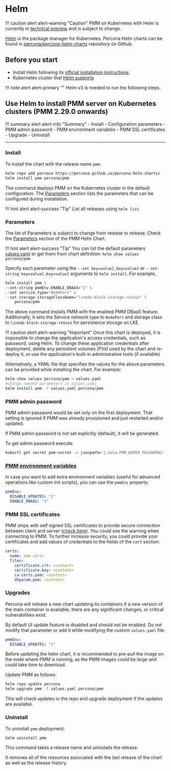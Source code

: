 # Helm

!!! caution alert alert-warning "Caution"
    PMM on Kubernetes with Helm is currently in [technical preview](../../details/glossary.md#technical-preview) and is subject to change.

[Helm](https://github.com/helm/helm) is the package manager for Kubernetes. Percona Helm charts can be found in [percona/percona-helm-charts](https://github.com/percona/percona-helm-charts) repository on Github.

## Before you start

- Install Helm following its [official installation instructions](https://docs.helm.sh/using_helm/#installing-helm).
- Kubernetes cluster that [Helm supports](https://helm.sh/docs/topics/kubernetes_distros/)

!!! note alert alert-primary ""
    Helm v3 is needed to run the following steps.

## Use Helm to install PMM server on Kubernetes clusters (PMM 2.29.0 onwards)

!!! summary alert alert-info "Summary"
    - Install
    - Configuration parameters
    - PMM admin password
    - PMM environment variables
    - PMM SSL certificates
    - Upgrade
    - Uninstall

---

### Install

To install the chart with the release name `pmm`:

```sh
helm repo add percona https://percona.github.io/percona-helm-charts/
helm install pmm percona/pmm
```
The command deploys PMM on the Kubernetes cluster in the default configuration. The [Parameters](#parameters) section lists the parameters that can be configured during installation.

<div hidden>
```sh
helm uninstall pmm
```
</div>

!!! hint alert alert-success "Tip"
    List all releases using `helm list`.

### Parameters

The list of Parameters is subject to change from release to release. Check the [Parameters](https://github.com/percona/percona-helm-charts/tree/main/charts/pmm#parameters) section of the PMM Helm Chart.

!!! hint alert alert-success "Tip"
    You can list the default parameters [values.yaml](https://github.com/percona/percona-helm-charts/blob/main/charts/pmm/values.yaml) or get them from chart definition: `helm show values percona/pmm`

Specify each parameter using the `--set key=value[,key=value]` or `--set-string key=value[,key=value]` arguments to `helm install`. For example,

```sh
helm install pmm \
--set-string pmmEnv.ENABLE_DBAAS="1" \
--set service.type="NodePort" \
--set storage.storageClassName="linode-block-storage-retain" \
    percona/pmm
```

The above command installs PMM with the enabled PMM DBaaS feature. Additionally, it sets the Service network type to `NodePort` and storage class to `linode-block-storage-retain` for persistence storage on LKE.

<div hidden>
```sh
helm uninstall pmm
```
</div>

!!! caution alert alert-warning "Important"
    Once this chart is deployed, it is impossible to change the application's access credentials, such as password, using Helm. To change these application credentials after deployment, delete any persistent volumes (PVs) used by the chart and re-deploy it, or use the application's built-in administrative tools (if available)

Alternatively, a YAML file that specifies the values for the above parameters can be provided while installing the chart. For example:

```sh
helm show values percona/pmm > values.yaml
#change needed parameters in values.yaml
helm install pmm -f values.yaml percona/pmm
```

### PMM admin password

PMM admin password would be set only on the first deployment. That setting is ignored if PMM was already provisioned and just restarted and/or updated.

If PMM admin password is not set explicitly (default), it will be generated.

To get admin password execute:

```sh
kubectl get secret pmm-secret -o jsonpath='{.data.PMM_ADMIN_PASSWORD}' | base64 --decode
```

### [PMM environment variables](docker.md#environment-variables)

In case you want to add extra environment variables (useful for advanced operations like custom init scripts), you can use the `pmmEnv` property.

```yaml
pmmEnv:
  DISABLE_UPDATES: "1"
  ENABLE_DBAAS: "1"
```

### PMM SSL certificates

PMM ships with self signed SSL certificates to provide secure connection between client and server ([check here](../../how-to/secure.md#ssl-encryption)).
You could see the warning when connecting to PMM. To further increase security, you could provide your certificates and add values of credentials to the fields of the `cert` section:

```yaml
certs:
  name: pmm-certs
  files:
    certificate.crt: <content>
    certificate.key: <content>
    ca-certs.pem: <content>
    dhparam.pem: <content>
```

### Upgrades


Percona will release a new chart updating its containers if a new version of the main container is available, there are any significant changes, or critical vulnerabilities exist.

By default UI update feature is disabled and should not be enabled. Do not modify that parameter or add it while modifying the custom `values.yaml` file:

```yaml
pmmEnv:
  DISABLE_UPDATES: "1"
```

Before updating the helm chart,  it is recommended to pre-pull the image on the node where PMM is running, as the PMM images could be large and could take time to download.

Update PMM as follows:

```sh
helm repo update percona
helm upgrade pmm -f values.yaml percona/pmm
```

This will check updates in the repo and upgrade deployment if the updates are available.

### Uninstall

To uninstall `pmm` deployment:

```sh
helm uninstall pmm
```

This command takes a release name and uninstalls the release.

It removes all of the resources associated with the last release of the chart as well as the release history.
